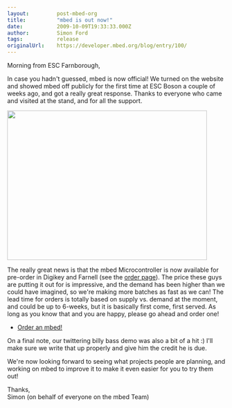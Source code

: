 ```yaml
---
layout:         post-mbed-org
title:          "mbed is out now!"
date:           2009-10-09T19:33:33.000Z
author:         Simon Ford
tags:           release
originalUrl:    https://developer.mbed.org/blog/entry/100/
---
```


<p>
  Morning from ESC Farnborough,
</p>
<p>
  In case you hadn't guessed, mbed is now official! We turned on
  the website and showed mbed off publicly for the first time at
  ESC Boson a couple of weeks ago, and got a really great response.
  Thanks to everyone who came and visited at the stand, and for all
  the support.
</p>
<p>
  <img alt="" height="346" src=
  "https://developer.mbed.org/media/uploads/simon/461x346xmbed-stand.jpg.pagespeed.ic.hQtIJ39vmc.jpg"
  width="461">
</p>
<p>
  The really great news is that the mbed Microcontroller is now
  available for pre-order in Digikey and Farnell (see the <a href=
  "/order">order page</a>). The price these guys are putting it out
  for is impressive, and the demand has been higher than we could
  have imagined, so we're making more batches as fast as we can!
  The lead time for orders is totally based on supply vs. demand at
  the moment, and could be up to 6-weeks, but it is basically first
  come, first served. As long as you know that and you are happy,
  please go ahead and order one!
</p>
<ul>
  <li>
    <a href="/order">Order an mbed!</a>
  </li>
</ul>
<p>
  On a final note, our twittering billy bass demo was also a bit of
  a hit :) I'll make sure we write that up properly and give him
  the credit he is due.
</p>
<p>
  We're now looking forward to seeing what projects people are
  planning, and working on mbed to improve it to make it even
  easier for you to try them out!
</p>
<p>
  Thanks,<br>
  Simon (on behalf of everyone on the mbed Team)
</p>

